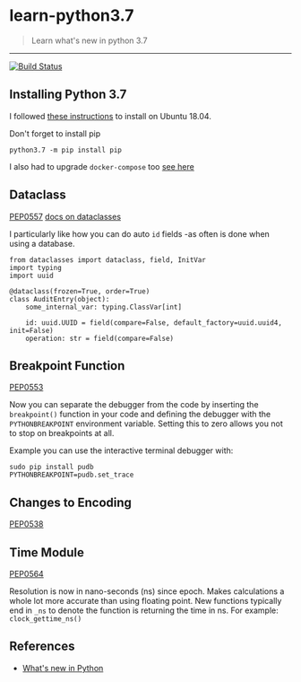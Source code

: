 # learn-python3.7

> Learn what's new in python 3.7
----

[![Build Status](https://travis-ci.com/diversemix/learn-python3.7.svg?branch=master)](https://travis-ci.com/diversemix/learn-python3.7)

## Installing Python 3.7

I followed [these instructions](https://linuxize.com/post/how-to-install-python-3-7-on-ubuntu-18-04/)
to install on Ubuntu 18.04.

Don't forget to install pip

```{bash}
python3.7 -m pip install pip
```

I also had to upgrade `docker-compose` too [see here](https://docs.docker.com/compose/install/)

## Dataclass

[PEP0557](https://www.python.org/dev/peps/pep-0557/)
[docs on dataclasses](https://docs.python.org/3/library/dataclasses.html)

I particularly like how you can do auto `id` fields -as often is done when using a database.

```{python}
from dataclasses import dataclass, field, InitVar
import typing
import uuid

@dataclass(frozen=True, order=True)
class AuditEntry(object):
    some_internal_var: typing.ClassVar[int]

    id: uuid.UUID = field(compare=False, default_factory=uuid.uuid4, init=False)
    operation: str = field(compare=False)

```

## Breakpoint Function

[PEP0553](https://www.python.org/dev/peps/pep-0553/)

Now you can separate the debugger from the code by inserting the `breakpoint()` function in your code
and defining the debugger with the `PYTHONBREAKPOINT` environment variable.
Setting this to zero allows you not to stop on breakpoints at all.

Example you can use the interactive terminal debugger with:

```{bash}
sudo pip install pudb
PYTHONBREAKPOINT=pudb.set_trace
```

## Changes to Encoding

[PEP0538](https://www.python.org/dev/peps/pep-0538/)

## Time Module

[PEP0564](https://www.python.org/dev/peps/pep-0564/)

Resolution is now in nano-seconds (ns) since epoch. Makes calculations a whole lot more accurate than using floating point.
New functions typically end in `_ns` to denote the function is returning the time in ns.
For example: `clock_gettime_ns()`

## References

- [What's new in Python](https://docs.python.org/release/3.7.4/whatsnew/index.html)
